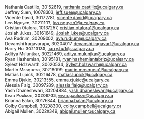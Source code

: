 Nathania Castillo, 30152619, nathania.castillo@ucalgary.ca \
Jeffrey Suen, 10078303, jeff.suen@ucalgary.ca \
Vicente David, 30172781, vicente.david@ucalgary.ca \
Leo Nguyen, 30211103, leo.nguyen1@ucalgary.ca \
Cristian Otalora, 10137257, cristian.otalora1@ucalgary.ca \
Josiah Jukes, 30161649, Josiah.jukes@ucalgary.ca \
Ava Rudrum, 30209002, ava.rudrum@ucalgary.ca \
Devanshi Iragavarapu, 30204017, devanshi.iragavar1@ucalgary.ca \
Harry Hu, 30213135, harry.hu1@ucalgary.ca \
Aditya Mulunjkar, 30221469, aditya.mulunjkar@ucalgary.ca \
Ryan Hashemian, 30195181, ryan.hashemiantabriz@ucalgary.ca \
Sylest Holzwarth, 30020534, Sylest.holzwarth@ucalgary.ca \
Martin Mosquera, 30216099, martin.mosquera1@ucalgary.ca \
Matias Lupick, 30216478, matias.lupick@ucalgary.ca \
Emma Djukic, 30213555, emma.djukic@ucalgary.ca \
Alessia Flaig, 30097289, alessia.flaig@ucalgary.ca \
Yash Dhaneshwari, 30204884, yash.dhaneshwari@ucalgary.ca \
Evan Poulson, 30208763, evan.poulson@ucalgary.ca \
Brianna Balan, 30176844, brianna.balan@ucalgary.ca \
Colby Campbell, 30208300, colby.campbell@ucalgary.ca \
Abigail Mullen, 30220349, abigail.mullen@ucalgary.ca